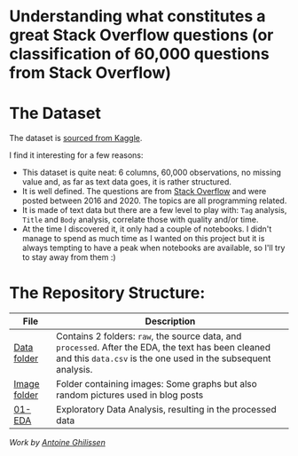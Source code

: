 # Understanding what constitutes a great Stack Overflow questions (or classification of 60,000 questions from Stack Overflow)

# The Dataset
The dataset is [sourced from Kaggle](https://www.kaggle.com/imoore/60k-stack-overflow-questions-with-quality-rate).

I find it interesting for a few reasons:
* This dataset is quite neat: 6 columns, 60,000 observations, no missing value and, as far as text data goes, it is rather structured.
* It is well defined. The questions are from [Stack Overflow](https://stackoverflow.com/) and were posted between 2016 and 2020. The topics are all programming related.
* It is made of text data but there are a few level to play with: `Tag` analysis, `Title` and `Body` analysis, correlate those with quality and/or time.
* At the time I discovered it, it only had a couple of notebooks. I didn't manage to spend as much time as I wanted on this project but it is always tempting to have a peak when notebooks are available, so I'll try to stay away from them :)

# The Repository Structure:
| File | Description |
| --- | --- |
| [Data  folder](./data/) | Contains 2 folders: `raw`, the source data, and `processed`. After the EDA, the text has been cleaned and this `data.csv` is the one used in the subsequent analysis. |
| [Image folder](./img) | Folder containing images: Some graphs but also random pictures used in blog posts |
| [01-EDA](./01-EDA.ipynb) | Exploratory Data Analysis, resulting in the processed data |

_Work by [Antoine Ghilissen](https://github.com/aghilissen)_